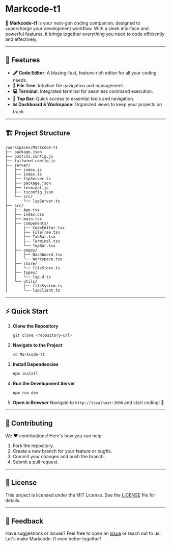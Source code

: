 # Markcode-t1

🚀 **Markcode-t1** is your next-gen coding companion, designed to supercharge your development workflow. With a sleek interface and powerful features, it brings together everything you need to code efficiently and effectively.

---

## 🌟 Features

- **🖋️ Code Editor**: A blazing-fast, feature-rich editor for all your coding needs.
- **📂 File Tree**: Intuitive file navigation and management.
- **💻 Terminal**: Integrated terminal for seamless command execution.
- **📌 Top Bar**: Quick access to essential tools and navigation.
- **📊 Dashboard & Workspace**: Organized views to keep your projects on track.

---

## 🏗️ Project Structure

```plaintext
/workspaces/Markcode-t1
├── package.json
├── postcss.config.js
├── tailwind.config.js
├── server/
│   ├── index.js
│   ├── index.ts
│   ├── lspServer.ts
│   ├── package.json
│   ├── terminal.js
│   ├── tsconfig.json
│   └── src/
│       └── lspServer.ts
├── src/
│   ├── App.tsx
│   ├── index.css
│   ├── main.tsx
│   ├── components/
│   │   ├── CodeEditor.tsx
│   │   ├── FileTree.tsx
│   │   ├── TabBar.tsx
│   │   ├── Terminal.tsx
│   │   └── TopBar.tsx
│   ├── pages/
│   │   ├── Dashboard.tsx
│   │   └── Workspace.tsx
│   ├── store/
│   │   └── fileStore.ts
│   ├── types/
│   │   └── lsp.d.ts
│   └── utils/
│       ├── fileSystem.ts
│       └── lspClient.ts
```

---

## ⚡ Quick Start

1. **Clone the Repository**
   ```bash
   git clone <repository-url>
   ```

2. **Navigate to the Project**
   ```bash
   cd Markcode-t1
   ```

3. **Install Dependencies**
   ```bash
   npm install
   ```

4. **Run the Development Server**
   ```bash
   npm run dev
   ```

5. **Open in Browser**
   Navigate to `http://localhost:3000` and start coding! 🎉

---

## 🤝 Contributing

We ❤️ contributions! Here's how you can help:

1. Fork the repository.
2. Create a new branch for your feature or bugfix.
3. Commit your changes and push the branch.
4. Submit a pull request.

---

## 📜 License

This project is licensed under the MIT License. See the [LICENSE](./LICENSE) file for details.

---

## 💬 Feedback

Have suggestions or issues? Feel free to open an [issue](https://github.com/your-repo/issues) or reach out to us. Let's make Markcode-t1 even better together!